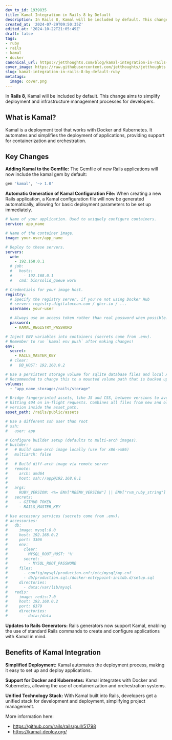 ```yaml
---
dev_to_id: 1939835
title: Kamal Integration in Rails 8 by Default
description: In Rails 8, Kamal will be included by default. This change aims to simplify deployment and...
created_at: '2024-07-29T09:50:35Z'
edited_at: '2024-10-22T21:05:49Z'
draft: false
tags:
- ruby
- rails
- kamal
- docker
canonical_url: https://jetthoughts.com/blog/kamal-integration-in-rails-8-by-default-ruby/
cover_image: https://raw.githubusercontent.com/jetthoughts/jetthoughts.github.io/master/content/blog/kamal-integration-in-rails-8-by-default-ruby/cover.png
slug: kamal-integration-in-rails-8-by-default-ruby
metatags:
  image: cover.png
---
```


In **Rails 8**, Kamal will be included by default. This change aims to simplify deployment and infrastructure management processes for developers. 

## What is Kamal?
Kamal is a deployment tool that works with Docker and Kubernetes. It automates and simplifies the deployment of applications, providing support for containerization and orchestration.

## Key Changes
**Adding Kamal to the Gemfile:**
The Gemfile of new Rails applications will now include the kamal gem by default:
```ruby
gem 'kamal', '~> 1.0'
```

**Automatic Generation of Kamal Configuration File:**
When creating a new Rails application, a Kamal configuration file will now be generated automatically, allowing for basic deployment parameters to be set up immediately.
```yaml
# Name of your application. Used to uniquely configure containers.
service: app_name

# Name of the container image.
image: your-user/app_name

# Deploy to these servers.
servers:
  web:
    - 192.168.0.1
  # job:
  #   hosts:
  #     - 192.168.0.1
  #   cmd: bin/solid_queue work

# Credentials for your image host.
registry:
  # Specify the registry server, if you're not using Docker Hub
  # server: registry.digitalocean.com / ghcr.io / ...
  username: your-user

  # Always use an access token rather than real password when possible.
  password:
    - KAMAL_REGISTRY_PASSWORD

# Inject ENV variables into containers (secrets come from .env).
# Remember to run `kamal env push` after making changes!
env:
  secret:
    - RAILS_MASTER_KEY
  # clear:
  #   DB_HOST: 192.168.0.2

# Use a persistent storage volume for sqlite database files and local Active Storage files.
# Recommended to change this to a mounted volume path that is backed up off server.
volumes:
  - "app_name_storage:/rails/storage"

# Bridge fingerprinted assets, like JS and CSS, between versions to avoid
# hitting 404 on in-flight requests. Combines all files from new and old
# version inside the asset_path.
asset_path: /rails/public/assets

# Use a different ssh user than root
# ssh:
#   user: app

# Configure builder setup (defaults to multi-arch images).
# builder:
#   # Build same-arch image locally (use for x86->x86)
#   multiarch: false
#
#   # Build diff-arch image via remote server
#   remote:
#     arch: amd64
#     host: ssh://app@192.168.0.1
#
#   args:
#     RUBY_VERSION: <%= ENV["RBENV_VERSION"] || ENV["rvm_ruby_string"] || "#{RUBY_ENGINE}-#{RUBY_ENGINE_VERSION}" %>
#   secrets:
#     - GITHUB_TOKEN
#     - RAILS_MASTER_KEY

# Use accessory services (secrets come from .env).
# accessories:
#   db:
#     image: mysql:8.0
#     host: 192.168.0.2
#     port: 3306
#     env:
#       clear:
#         MYSQL_ROOT_HOST: '%'
#       secret:
#         - MYSQL_ROOT_PASSWORD
#     files:
#       - config/mysql/production.cnf:/etc/mysql/my.cnf
#       - db/production.sql:/docker-entrypoint-initdb.d/setup.sql
#     directories:
#       - data:/var/lib/mysql
#   redis:
#     image: redis:7.0
#     host: 192.168.0.2
#     port: 6379
#     directories:
#       - data:/data
```

**Updates to Rails Generators:** 
Rails generators now support Kamal, enabling the use of standard Rails commands to create and configure applications with Kamal in mind.

## Benefits of Kamal Integration

**Simplified Deployment:** 
Kamal automates the deployment process, making it easy to set up and deploy applications.

**Support for Docker and Kubernetes:** 
Kamal integrates with Docker and Kubernetes, allowing the use of containerization and orchestration systems.

**Unified Technology Stack:**
With Kamal built into Rails, developers get a unified stack for development and deployment, simplifying project management.

More information here: 
- https://github.com/rails/rails/pull/51798
- https://kamal-deploy.org/